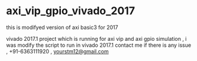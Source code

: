 # axi_vip_gpio_vivado_2017

this is modifyed version of axi basic3 for 2017

vivado 2017.1 project which is running for axi vip and axi gpio simulation ,
i was modify the script to run in vivado 2017.1
contact me if there is any issue ,
+91-6363111920 , yourstm12@gmail.com

